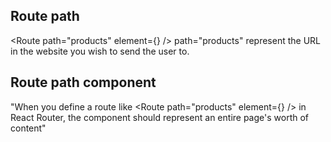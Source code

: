 ## Route path

<Route path="products" element={<Products />} />
path="products" represent the URL in the website you wish to send the user to.

## Route path component

"When you define a route like <Route path="products" element={<Products />} /> in React Router, the <Products /> component should represent an entire page's worth of content"

